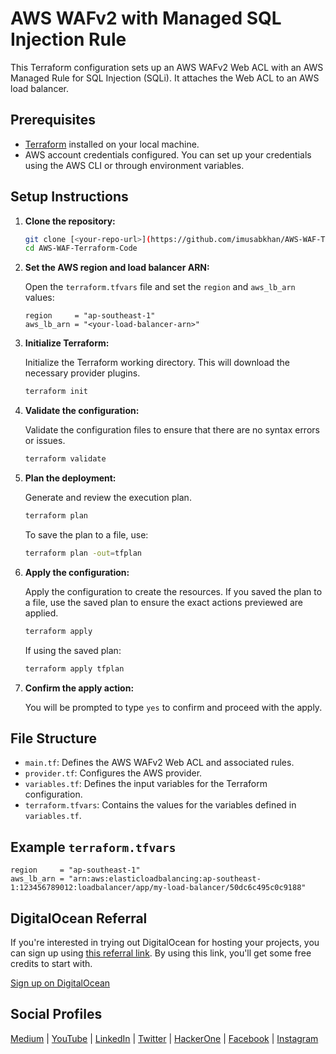# AWS WAFv2 with Managed SQL Injection Rule

This Terraform configuration sets up an AWS WAFv2 Web ACL with an AWS Managed Rule for SQL Injection (SQLi). It attaches the Web ACL to an AWS load balancer.

## Prerequisites

- [Terraform](https://www.terraform.io/downloads.html) installed on your local machine.
- AWS account credentials configured. You can set up your credentials using the AWS CLI or through environment variables.

## Setup Instructions

1. **Clone the repository:**

    ```sh
    git clone [<your-repo-url>](https://github.com/imusabkhan/AWS-WAF-Terraform-Code.git)
    cd AWS-WAF-Terraform-Code
    ```

2. **Set the AWS region and load balancer ARN:**

    Open the `terraform.tfvars` file and set the `region` and `aws_lb_arn` values:

    ```hcl
    region     = "ap-southeast-1"
    aws_lb_arn = "<your-load-balancer-arn>"
    ```

3. **Initialize Terraform:**

    Initialize the Terraform working directory. This will download the necessary provider plugins.

    ```sh
    terraform init
    ```

4. **Validate the configuration:**

    Validate the configuration files to ensure that there are no syntax errors or issues.

    ```sh
    terraform validate
    ```

5. **Plan the deployment:**

    Generate and review the execution plan.

    ```sh
    terraform plan
    ```

    To save the plan to a file, use:

    ```sh
    terraform plan -out=tfplan
    ```

6. **Apply the configuration:**

    Apply the configuration to create the resources. If you saved the plan to a file, use the saved plan to ensure the exact actions previewed are applied.

    ```sh
    terraform apply
    ```

    If using the saved plan:

    ```sh
    terraform apply tfplan
    ```

7. **Confirm the apply action:**

    You will be prompted to type `yes` to confirm and proceed with the apply.

## File Structure

- `main.tf`: Defines the AWS WAFv2 Web ACL and associated rules.
- `provider.tf`: Configures the AWS provider.
- `variables.tf`: Defines the input variables for the Terraform configuration.
- `terraform.tfvars`: Contains the values for the variables defined in `variables.tf`.

## Example `terraform.tfvars`

```hcl
region     = "ap-southeast-1"
aws_lb_arn = "arn:aws:elasticloadbalancing:ap-southeast-1:123456789012:loadbalancer/app/my-load-balancer/50dc6c495c0c9188"
```

## DigitalOcean Referral

If you're interested in trying out DigitalOcean for hosting your projects, you can sign up using [this referral link](https://m.do.co/c/6b4b1bf0f63e). By using this link, you'll get some free credits to start with.

[Sign up on DigitalOcean](https://m.do.co/c/6b4b1bf0f63e)

## Social Profiles

[Medium](https://medium.com/@imusabkhan) |
[YouTube](https://www.youtube.com/musabkhan) |
[LinkedIn](https://www.linkedin.com/in/musab1995/) |
[Twitter](https://twitter.com/Musab1995) |
[HackerOne](https://hackerone.com/musabkhan) |
[Facebook](https://facebook.com/imusabkhan) |
[Instagram](https://instagram.com/imusabkhan)
